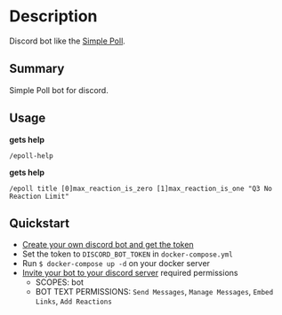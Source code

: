 # Description

Discord bot like the [Simple Poll]().

## Summary

Simple Poll bot for discord.

## Usage

**gets help**

`/epoll-help`

**gets help**

`/epoll title [0]max_reaction_is_zero [1]max_reaction_is_one "Q3 No Reaction Limit"`

## Quickstart

* [Create your own discord bot and get the token](https://qiita.com/PinappleHunter/items/af4ccdbb04727437477f#bot%E7%94%A8%E3%81%AE%E3%83%88%E3%83%BC%E3%82%AF%E3%83%B3%E3%82%92%E6%89%8B%E3%81%AB%E5%85%A5%E3%82%8C%E3%82%8B)
* Set the token to `DISCORD_BOT_TOKEN` in `docker-compose.yml`
* Run `$ docker-compose up -d` on your docker server
* [Invite your bot to your discord server](https://discordpy.readthedocs.io/en/latest/discord.html#inviting-your-bot)
required permissions
  * SCOPES: bot
  * BOT TEXT PERMISSIONS: `Send Messages`, `Manage Messages`, `Embed Links`, `Add Reactions`
